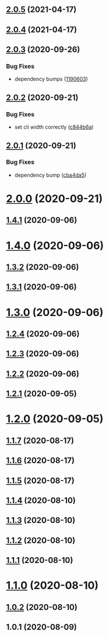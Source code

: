 ## [2.0.5](https://github.com/bconnorwhite/package-run/compare/v2.0.4...v2.0.5) (2021-04-17)



## [2.0.4](https://github.com/bconnorwhite/package-run/compare/v2.0.3...v2.0.4) (2021-04-17)



## [2.0.3](https://github.com/bconnorwhite/package-run/compare/v2.0.2...v2.0.3) (2020-09-26)


### Bug Fixes

* dependency bumps ([1190603](https://github.com/bconnorwhite/package-run/commit/119060382e95daef2a8d5ddcdbafe34cfd4171bb))



## [2.0.2](https://github.com/bconnorwhite/package-run/compare/v2.0.1...v2.0.2) (2020-09-21)


### Bug Fixes

* set cli width correctly ([c844b6a](https://github.com/bconnorwhite/package-run/commit/c844b6a3d22e0592e8881a0a225cdf4ed840108d))



## [2.0.1](https://github.com/bconnorwhite/package-run/compare/v2.0.0...v2.0.1) (2020-09-21)


### Bug Fixes

* dependency bump ([cba4da5](https://github.com/bconnorwhite/package-run/commit/cba4da56281807d9297bc1f126e9ddceb8fa4296))



# [2.0.0](https://github.com/bconnorwhite/package-run/compare/v1.4.1...v2.0.0) (2020-09-21)



## [1.4.1](https://github.com/bconnorwhite/package-run/compare/v1.4.0...v1.4.1) (2020-09-06)



# [1.4.0](https://github.com/bconnorwhite/package-run/compare/v1.3.2...v1.4.0) (2020-09-06)



## [1.3.2](https://github.com/bconnorwhite/package-run/compare/v1.3.1...v1.3.2) (2020-09-06)



## [1.3.1](https://github.com/bconnorwhite/package-run/compare/v1.3.0...v1.3.1) (2020-09-06)



# [1.3.0](https://github.com/bconnorwhite/package-run/compare/v1.2.4...v1.3.0) (2020-09-06)



## [1.2.4](https://github.com/bconnorwhite/package-run/compare/v1.2.3...v1.2.4) (2020-09-06)



## [1.2.3](https://github.com/bconnorwhite/package-run/compare/v1.2.2...v1.2.3) (2020-09-06)



## [1.2.2](https://github.com/bconnorwhite/package-run/compare/v1.2.1...v1.2.2) (2020-09-06)



## [1.2.1](https://github.com/bconnorwhite/package-run/compare/v1.2.0...v1.2.1) (2020-09-05)



# [1.2.0](https://github.com/bconnorwhite/package-run/compare/v1.1.7...v1.2.0) (2020-09-05)



## [1.1.7](https://github.com/bconnorwhite/package-run/compare/v1.1.6...v1.1.7) (2020-08-17)



## [1.1.6](https://github.com/bconnorwhite/package-run/compare/v1.1.5...v1.1.6) (2020-08-17)



## [1.1.5](https://github.com/bconnorwhite/package-run/compare/v1.1.4...v1.1.5) (2020-08-17)



## [1.1.4](https://github.com/bconnorwhite/package-run/compare/v1.1.3...v1.1.4) (2020-08-10)



## [1.1.3](https://github.com/bconnorwhite/package-run/compare/v1.1.2...v1.1.3) (2020-08-10)



## [1.1.2](https://github.com/bconnorwhite/package-run/compare/v1.1.1...v1.1.2) (2020-08-10)



## [1.1.1](https://github.com/bconnorwhite/package-run/compare/v1.1.0...v1.1.1) (2020-08-10)



# [1.1.0](https://github.com/bconnorwhite/package-run/compare/v1.0.2...v1.1.0) (2020-08-10)



## [1.0.2](https://github.com/bconnorwhite/package-run/compare/v1.0.1...v1.0.2) (2020-08-10)



## 1.0.1 (2020-08-09)



